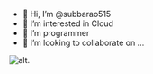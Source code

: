 - 👋 Hi, I’m @subbarao515
- 👀 I’m interested in Cloud
- 🌱 I’m  programmer
- 💞️ I’m looking to collaborate on ...


<!---
subbarao515/subbarao515 is a ✨ special ✨ repository because its `README.md` (this file) appears on your GitHub profile.
You can click the Preview link to take a look at your changes.
--->
![alt](https://github-readme-stats.vercel.app/api?username=subbarao515&theme=vue-dark&show_icons=true&hide_border=true&count_private=true).

